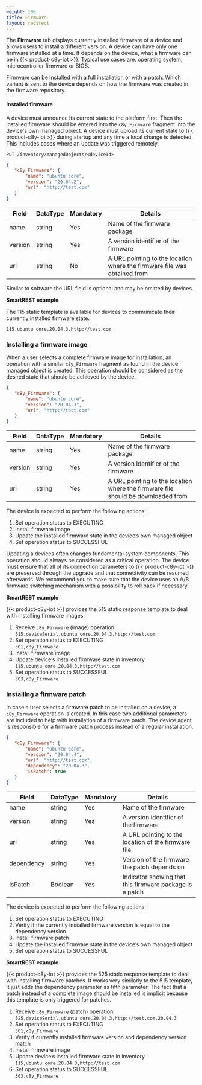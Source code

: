 ```yaml
---
weight: 100
title: Firmware
layout: redirect
---
```


The **Firmware** tab displays currently installed firmware of a device and allows users to install a different version. A device can have only one firmware installed at a time. It depends on the device, what a firmware can be in {{< product-c8y-iot >}}. Typical use cases are: operating system, microcontroller firmware or BIOS.

Firmware can be installed with a full installation or with a patch. Which variant is sent to the device depends on how the firmware was created in the firmware repository.

#### Installed firmware

A device must announce its current state to the platform first. Then the installed firmware should be entered into the ```c8y_Firmware``` fragment into the device's own managed object. A device must upload its current state to {{< product-c8y-iot >}} during startup and any time a local change is detected. This includes cases where an update was triggered remotely.

```http
PUT /inventory/managedObjects/<deviceId>
```
```json
{
   "c8y_Firmware": {
       "name": "ubuntu core",
       "version": "20.04.2",
       "url": "http://test.com"
   }
}
```

| Field | DataType | Mandatory | Details |
|----|----|----|----|
|name|string|Yes|Name of the firmware package|
|version|string|Yes|A version identifier of the firmware|
|url|string|No|A URL pointing to the location where the firmware file was obtained from|

Similar to software the URL field is optional and may be omitted by devices.

**SmartREST example**

The 115 static template is available for devices to communicate their currently installed firmware state:

`115,ubuntu core,20.04.3,http://test.com`

### Installing a firmware image

When a user selects a complete firmware image for installation, an operation with a similar ```c8y_Firmware``` fragment as found in the device managed object is created. This operation should be considered as the desired state that should be achieved by the device.

```json
{
   "c8y_Firmware": {
       "name": "ubuntu core",
       "version": "20.04.3",
       "url": "http://test.com"
   }
}
```

|Field|DataType|Mandatory|Details|
|----|----|----|----|
|name|string|Yes|Name of the firmware package|
|version|string|Yes|A version identifier of the firmware|
|url|string|Yes|A URL pointing to the location where the firmware file should be downloaded from|

The device is expected to perform the following actions:

1. Set operation status to EXECUTING
2. Install firmware image
3. Update the installed firmware state in the device’s own managed object
4. Set operation status to SUCCESSFUL

Updating a devices often changes fundamental system components. This operation should always be considered as a critical operation. The device must ensure that all of its connection parameters to {{< product-c8y-iot >}} are preserved through the upgrade and that connectivity can be resumed afterwards. We recommend you to make sure that the device uses an A/B firmware switching mechanism with a possibility to roll back if necessary.

**SmartREST example**

{{< product-c8y-iot >}} provides the 515 static response template to deal with installing firmware images:

1. Receive ```c8y_Firmware``` (image) operation <br>
  `515,deviceSerial,ubuntu core,20.04.3,http://test.com`
2. Set operation status to EXECUTING <br>
  `501,c8y_Firmware`
3. Install firmware image
4. Update device’s installed firmware state in inventory <br>
  `115,ubuntu core,20.04.3,http://test.com`
5. Set operation status to SUCCESSFUL <br>
  `503,c8y_Firmware`

### Installing a firmware patch

In case a user selects a firmware patch to be installed on a device, a ```c8y_Firmware``` operation is created. In this case two additional parameters are included to help with installation of a firmware patch. The device agent is responsible for a firmware patch process instead of a regular installation.

```json
{
   "c8y_Firmware": {
       "name": "ubuntu core",
       "version": "20.04.4",
       "url": "http://test.com",
       "dependency": "20.04.3",
       "isPatch": true
   }
}
```

|Field|DataType|Mandatory|Details|
|----|----|----|----|
|name|string|Yes|Name of the firmware|
|version|string|Yes|A version identifier of the firmware|
|url|string|Yes|A URL pointing to the location of the firmware file|
|dependency|string|Yes|Version of the firmware the patch depends on|
|isPatch|Boolean|Yes|Indicator showing that this firmware package is a patch|


The device is expected to perform the following actions:

1. Set operation status to EXECUTING
2. Verify if the currently installed firmware version is equal to the dependency version
3. Install firmware patch
4. Update the installed firmware state in the device’s own managed object
5. Set operation status to SUCCESSFUL

**SmartREST example**

{{< product-c8y-iot >}} provides the 525 static response template to deal with installing firmware patches. It works very similarly to the 515 template, it just adds the dependency parameter as fifth parameter. The fact that a patch instead of a complete image should be installed is implicit because this template is only triggered for patches.

1. Receive ```c8y_Firmware``` (patch) operation <br>
  `525,deviceSerial,ubuntu core,20.04.3,http://test.com,20.04.3`
2. Set operation status to EXECUTING <br>
  `501,c8y_Firmware`
3. Verify if currently installed firmware version and dependency version match
4. Install firmware image
5. Update device’s installed firmware state in inventory<br>
  `115,ubuntu core,20.04.3,http://test.com`
6. Set operation status to SUCCESSFUL<br>
  `503,c8y_Firmware`
